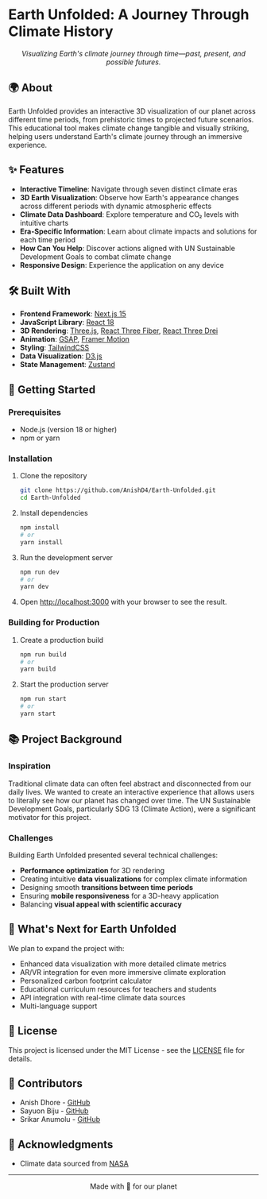 # Earth Unfolded: A Journey Through Climate History

<p align="center">
  <em>Visualizing Earth's climate journey through time—past, present, and possible futures.</em>
</p>

## 🌍 About

Earth Unfolded provides an interactive 3D visualization of our planet across different time periods, from prehistoric times to projected future scenarios. This educational tool makes climate change tangible and visually striking, helping users understand Earth's climate journey through an immersive experience.

## ✨ Features

- **Interactive Timeline**: Navigate through seven distinct climate eras
- **3D Earth Visualization**: Observe how Earth's appearance changes across different periods with dynamic atmospheric effects
- **Climate Data Dashboard**: Explore temperature and CO₂ levels with intuitive charts 
- **Era-Specific Information**: Learn about climate impacts and solutions for each time period
- **How Can You Help**: Discover actions aligned with UN Sustainable Development Goals to combat climate change
- **Responsive Design**: Experience the application on any device

## 🛠️ Built With

- **Frontend Framework**: [Next.js 15](https://nextjs.org/)
- **JavaScript Library**: [React 18](https://reactjs.org/)
- **3D Rendering**: [Three.js](https://threejs.org/), [React Three Fiber](https://github.com/pmndrs/react-three-fiber), [React Three Drei](https://github.com/pmndrs/drei)
- **Animation**: [GSAP](https://greensock.com/gsap/), [Framer Motion](https://www.framer.com/motion/)
- **Styling**: [TailwindCSS](https://tailwindcss.com/)
- **Data Visualization**: [D3.js](https://d3js.org/)
- **State Management**: [Zustand](https://github.com/pmndrs/zustand)

## 🚀 Getting Started

### Prerequisites

- Node.js (version 18 or higher)
- npm or yarn

### Installation

1. Clone the repository
   ```bash
   git clone https://github.com/AnishD4/Earth-Unfolded.git
   cd Earth-Unfolded
   ```

2. Install dependencies
   ```bash
   npm install
   # or
   yarn install
   ```

3. Run the development server
   ```bash
   npm run dev
   # or
   yarn dev
   ```

4. Open [http://localhost:3000](http://localhost:3000) with your browser to see the result.

### Building for Production

1. Create a production build
   ```bash
   npm run build
   # or
   yarn build
   ```

2. Start the production server
   ```bash
   npm run start
   # or
   yarn start
   ```

## 📚 Project Background

### Inspiration

Traditional climate data can often feel abstract and disconnected from our daily lives. We wanted to create an interactive experience that allows users to literally see how our planet has changed over time. The UN Sustainable Development Goals, particularly SDG 13 (Climate Action), were a significant motivator for this project.

### Challenges

Building Earth Unfolded presented several technical challenges:

- **Performance optimization** for 3D rendering
- Creating intuitive **data visualizations** for complex climate information
- Designing smooth **transitions between time periods**
- Ensuring **mobile responsiveness** for a 3D-heavy application
- Balancing **visual appeal with scientific accuracy**

## 🌱 What's Next for Earth Unfolded

We plan to expand the project with:

- Enhanced data visualization with more detailed climate metrics
- AR/VR integration for even more immersive climate exploration
- Personalized carbon footprint calculator
- Educational curriculum resources for teachers and students
- API integration with real-time climate data sources
- Multi-language support

## 📝 License

This project is licensed under the MIT License - see the [LICENSE](LICENSE) file for details.

## 👥 Contributors

- Anish Dhore - [GitHub](https://github.com/AnishD4)
- Sayuon Biju - [GitHub](https://github.com/ByjuBeta)
- Srikar Anumolu - [GitHub](https://github.com/srikaranumolu)

## 🙏 Acknowledgments

- Climate data sourced from [NASA](https://climate.nasa.gov/)

---

<p align="center">
  Made with 💙 for our planet
</p>
